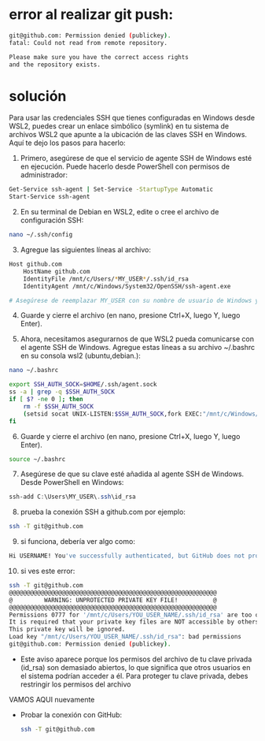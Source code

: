 # error al realizar git push: 
```bash	
git@github.com: Permission denied (publickey).
fatal: Could not read from remote repository.

Please make sure you have the correct access rights
and the repository exists.
```
# solución
Para usar las credenciales SSH que tienes configuradas en Windows desde WSL2, puedes crear un enlace simbólico (symlink) en tu sistema de archivos WSL2 que apunte a la ubicación de las claves SSH en Windows. Aquí te dejo los pasos para hacerlo:

1. Primero, asegúrese de que el servicio de agente SSH de Windows esté en ejecución. Puede hacerlo desde PowerShell con permisos de administrador:
```bash
Get-Service ssh-agent | Set-Service -StartupType Automatic
Start-Service ssh-agent
```
2. En su terminal de Debian en WSL2, edite o cree el archivo de configuración SSH:
```bash
nano ~/.ssh/config
```
3. Agregue las siguientes líneas al archivo:
```bash	
Host github.com
    HostName github.com
    IdentityFile /mnt/c/Users/*MY_USER*/.ssh/id_rsa
    IdentityAgent /mnt/c/Windows/System32/OpenSSH/ssh-agent.exe

# Asegúrese de reemplazar MY_USER con su nombre de usuario de Windows y id_rsa con el nombre de su clave privada si es diferente.
```
4. Guarde y cierre el archivo (en nano, presione Ctrl+X, luego Y, luego Enter).

5. Ahora, necesitamos asegurarnos de que WSL2 pueda comunicarse con el agente SSH de Windows. Agregue estas líneas a su archivo ~/.bashrc en su consola wsl2 (ubuntu,debian.):
```bash
nano ~/.bashrc
```
```bash
export SSH_AUTH_SOCK=$HOME/.ssh/agent.sock
ss -a | grep -q $SSH_AUTH_SOCK
if [ $? -ne 0 ]; then
    rm -f $SSH_AUTH_SOCK
    (setsid socat UNIX-LISTEN:$SSH_AUTH_SOCK,fork EXEC:"/mnt/c/Windows/System32/OpenSSH/ssh-agent.exe" &) >/dev/null 2>&1
fi
```
6. Guarde y cierre el archivo (en nano, presione Ctrl+X, luego Y, luego Enter).
```bash
source ~/.bashrc
``` 
7. Asegúrese de que su clave esté añadida al agente SSH de Windows. Desde PowerShell en Windows:
```powershell
ssh-add C:\Users\MY_USER\.ssh\id_rsa
```
8. prueba la conexión SSH a github.com por ejemplo:
```bash
ssh -T git@github.com
```
9. si funciona, debería ver algo como:
```bash
Hi USERNAME! You've successfully authenticated, but GitHub does not provide shell access.
```
10. si ves este error:
```bash
ssh -T git@github.com
@@@@@@@@@@@@@@@@@@@@@@@@@@@@@@@@@@@@@@@@@@@@@@@@@@@@@@@@@@@
@         WARNING: UNPROTECTED PRIVATE KEY FILE!          @
@@@@@@@@@@@@@@@@@@@@@@@@@@@@@@@@@@@@@@@@@@@@@@@@@@@@@@@@@@@
Permissions 0777 for '/mnt/c/Users/YOU_USER_NAME/.ssh/id_rsa' are too open.
It is required that your private key files are NOT accessible by others.
This private key will be ignored.
Load key "/mnt/c/Users/YOU_USER_NAME/.ssh/id_rsa": bad permissions
git@github.com: Permission denied (publickey).
```
- Este aviso aparece porque los permisos del archivo de tu clave privada (id_rsa) son demasiado abiertos, lo que significa que otros usuarios en el sistema podrían acceder a él. Para proteger tu clave privada, debes restringir los permisos del archivo

VAMOS AQUI nuevamente


- Probar la conexión con GitHub:
    ```bash	
    ssh -T git@github.com
    ```